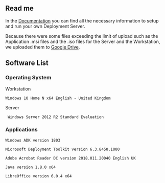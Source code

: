 ## Read me

In the [Documentation](https://github.com/HoGentTIN/p2ops-i01/tree/master/assignment04/Documentation) you can find all the necessary information to setup and run your own Deployment Server.

Because there were some files exceeding the limit of upload such as the Application .msi files and the .iso files for the Server and the Workstation, we uploaded them to [Google Drive](https://drive.google.com/drive/folders/1QJqkOxRT0VLe8C8_qmhyIxu65_FWA7zQ?usp=sharing).

## Software List
  ### Operating System

  Workstation
  
    Windows 10 Home N x64 English - United Kingdom
  
  Server
  
     Windows Server 2012 R2 Standard Evaluation

  ### Applications

    Windows ADK version 1803
    
    Microsoft Deployment Toolkit version 6.3.8450.1000
    
    Adobe Acrobat Reader DC version 2018.011.20040 English UK
    
    Java version 1.8.0 x64
    
    LibreOffice version 6.0.4 x64
